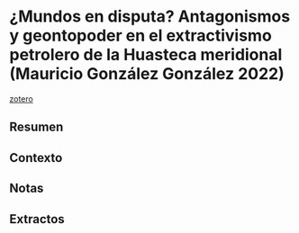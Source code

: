 # ¿Mundos en disputa? Antagonismos y geontopoder en el extractivismo petrolero de la Huasteca meridional (Mauricio González González 2022)
[zotero](zotero://select/items/@gonzalezgonzalez2022)

## Resumen


## Contexto

## Notas

## Extractos

